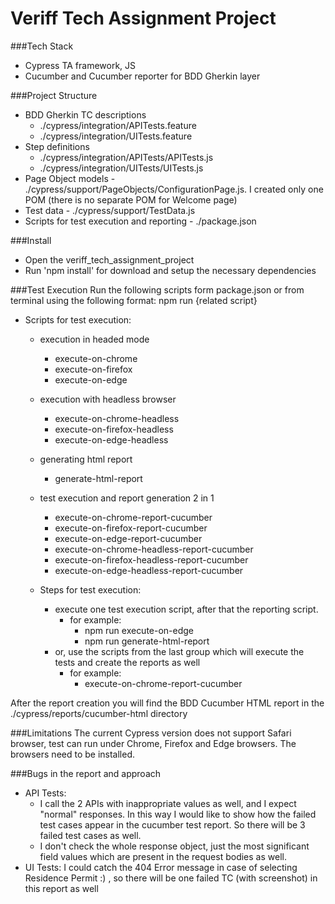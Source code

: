 # Veriff Tech Assignment Project

###Tech Stack
- Cypress TA framework, JS
- Cucumber and Cucumber reporter for BDD Gherkin layer

###Project Structure
- BDD Gherkin TC descriptions 
  - ./cypress/integration/APITests.feature
  - ./cypress/integration/UITests.feature
- Step definitions 
  - ./cypress/integration/APITests/APITests.js
  - ./cypress/integration/UITests/UITests.js
- Page Object models - ./cypress/support/PageObjects/ConfigurationPage.js. I created only one POM (there is no separate POM for Welcome page)
- Test data - ./cypress/support/TestData.js
- Scripts for test execution and reporting - ./package.json

###Install
- Open the veriff_tech_assignment_project
- Run 'npm install' for download and setup the necessary dependencies

###Test Execution
Run the following scripts form package.json or from terminal using the following format:
npm run {related script}

- Scripts for test execution:

    - execution in headed mode
        - execute-on-chrome
        - execute-on-firefox
        - execute-on-edge

    - execution with headless browser
        - execute-on-chrome-headless
        - execute-on-firefox-headless
        - execute-on-edge-headless

    - generating html report
        - generate-html-report

    - test execution and report generation 2 in 1
        - execute-on-chrome-report-cucumber
        - execute-on-firefox-report-cucumber
        - execute-on-edge-report-cucumber
        - execute-on-chrome-headless-report-cucumber
        - execute-on-firefox-headless-report-cucumber
        - execute-on-edge-headless-report-cucumber

    - Steps for test execution:
        - execute one test execution script, after that the reporting script.
            - for example:
                - npm run execute-on-edge
                - npm run generate-html-report
        - or, use the scripts from the last group which will execute the tests and create the reports as well
            - for example:
                - execute-on-chrome-report-cucumber

After the report creation you will find the BDD Cucumber HTML report in the ./cypress/reports/cucumber-html directory

###Limitations
The current Cypress version does not support Safari browser, test can run under Chrome, Firefox and Edge browsers. The browsers need to be installed.

###Bugs in the report and approach
- API Tests: 
  - I call the 2 APIs with inappropriate values as well, and I expect "normal" responses. In this way I would like to show how the failed test cases appear in the cucumber test report. So there will be 3 failed test cases as well.
  - I don't check the whole response object, just the most significant field values which are present in the request bodies as well.
- UI Tests: I could catch the 404 Error message in case of selecting Residence Permit :) , so there will be one failed TC (with screenshot) in this report as well



 